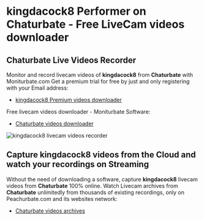 # kingdacock8 Performer on Chaturbate - Free LiveCam videos downloader

## Chaturbate Live Videos Recorder

Monitor and record livecam videos of **kingdacock8** from **Chaturbate** with Moniturbate.com
Get a premium trial for free by just and only registering with your Email address:
* [kingdacock8 Premium videos downloader](https://moniturbate.com/request-demo-licence-key.html)

Free livecam videos downloader - Moniturbate Software:
* [Chaturbate videos downloader](https://moniturbate.com/moniturbate-download-software.html)

![kingdacock8 livecam videos recorder](https://peachurnet.com/templates/moniturbate-software.png)


## Capture kingdacock8 videos from the Cloud and watch your recordings on Streaming

Without the need of downloading a software, capture **kingdacock8** livecam videos from **Chaturbate** 100% online.
Watch Livecam archives from **Chaturbate** unlimitedly from thousands of existing recordings, only on Peachurbate.com and its websites network:
* [Chaturbate videos archives](https://peachurnet.com/)